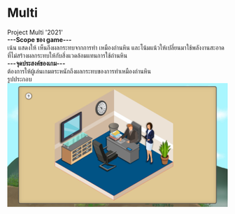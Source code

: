 # Multi
Project Multi '2021'<br>
<b>---Scope ของ game---</b><br>
เน้น แสดงให้ เห็นถึงผลกระทบจากการทํา เหมืองถ่านหิน และโน้มแน้วให้เปลี่ยนมาใช้พลังงานสะอาด<br>ที่ไม่สร้างผลกระทบให้กับสิ่งแวดล้อมแทนการใช้ถ่านหิน<br>
<b>---จุดประสงค์ของเกม---</b><br>
ต้องการให้ผู้เล่นเกมตระหนักถึงผลกระทบของการทําเหมืองถ่านหิน<br>
รูปประกอบ<br>
<img src='/git/screen1.png'>

